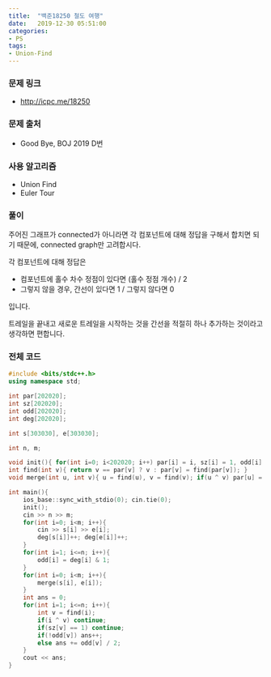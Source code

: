 ```yaml
---
title:  "백준18250 철도 여행"
date:   2019-12-30 05:51:00
categories:
- PS
tags:
- Union-Find
---
```


### 문제 링크
* http://icpc.me/18250

### 문제 출처
* Good Bye, BOJ 2019 D번

### 사용 알고리즘
* Union Find
* Euler Tour

### 풀이
주어진 그래프가 connected가 아니라면 각 컴포넌트에 대해 정답을 구해서 합치면 되기 때문에, connected graph만 고려합시다.

각 컴포넌트에 대해 정답은
* 컴포넌트에 홀수 차수 정점이 있다면 (홀수 정점 개수) / 2
* 그렇지 않을 경우, 간선이 있다면 1 / 그렇지 않다면 0

입니다.

트레일을 끝내고 새로운 트레일을 시작하는 것을 간선을 적절히 하나 추가하는 것이라고 생각하면 편합니다.

### 전체 코드
```cpp
#include <bits/stdc++.h>
using namespace std;

int par[202020];
int sz[202020];
int odd[202020];
int deg[202020];

int s[303030], e[303030];

int n, m;

void init(){ for(int i=0; i<202020; i++) par[i] = i, sz[i] = 1, odd[i] = 0; }
int find(int v){ return v == par[v] ? v : par[v] = find(par[v]); }
void merge(int u, int v){ u = find(u), v = find(v); if(u ^ v) par[u] = v, sz[v] += sz[u], odd[v] += odd[u]; }

int main(){
    ios_base::sync_with_stdio(0); cin.tie(0);
    init();
    cin >> n >> m;
    for(int i=0; i<m; i++){
        cin >> s[i] >> e[i];
        deg[s[i]]++; deg[e[i]]++;
    }
    for(int i=1; i<=n; i++){
        odd[i] = deg[i] & 1;
    }
    for(int i=0; i<m; i++){
        merge(s[i], e[i]);
    }
    int ans = 0;
    for(int i=1; i<=n; i++){
        int v = find(i);
        if(i ^ v) continue;
        if(sz[v] == 1) continue;
        if(!odd[v]) ans++;
        else ans += odd[v] / 2;
    }
    cout << ans;
}
```
